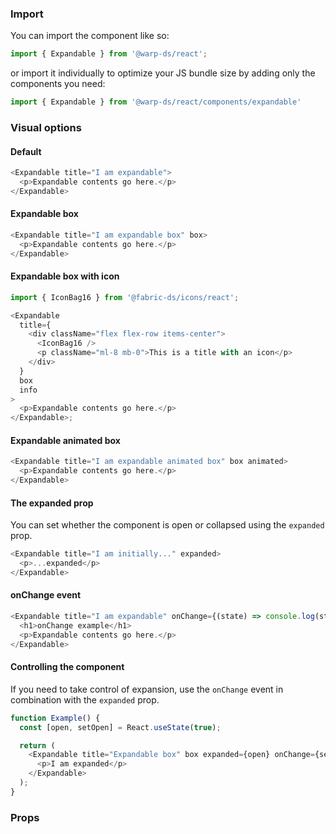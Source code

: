 ### Import

You can import the component like so:
```js
import { Expandable } from '@warp-ds/react';
```

or import it individually to optimize your JS bundle size by adding only the components you need:
```js
import { Expandable } from '@warp-ds/react/components/expandable'

```

### Visual options

#### Default

```js
<Expandable title="I am expandable">
  <p>Expandable contents go here.</p>
</Expandable>
```

#### Expandable box

```js
<Expandable title="I am expandable box" box>
  <p>Expandable contents go here.</p>
</Expandable>
```

#### Expandable box with icon

```js
import { IconBag16 } from '@fabric-ds/icons/react';

<Expandable
  title={
    <div className="flex flex-row items-center">
      <IconBag16 />
      <p className="ml-8 mb-0">This is a title with an icon</p>
    </div>
  }
  box
  info
>
  <p>Expandable contents go here.</p>
</Expandable>;
```

#### Expandable animated box

```js
<Expandable title="I am expandable animated box" box animated>
  <p>Expandable contents go here.</p>
</Expandable>
```

#### The expanded prop

You can set whether the component is open or collapsed using the `expanded` prop.

```js
<Expandable title="I am initially..." expanded>
  <p>...expanded</p>
</Expandable>
```

#### onChange event

```js
<Expandable title="I am expandable" onChange={(state) => console.log(state)}>
  <h1>onChange example</h1>
  <p>Expandable contents go here.</p>
</Expandable>
```

#### Controlling the component

If you need to take control of expansion, use the `onChange` event in combination with the `expanded` prop.

```js
function Example() {
  const [open, setOpen] = React.useState(true);

  return (
    <Expandable title="Expandable box" box expanded={open} onChange={setOpen}>
      <p>I am expanded</p>
    </Expandable>
  );
}
```

### Props

<api-table type="react" component="Expandable" />
